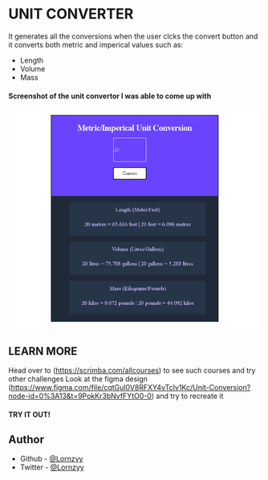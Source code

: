 # UNIT CONVERTER
It generates all the conversions when the user clcks the convert button and it converts both metric and imperical values such as:
- Length
- Volume
- Mass

#### Screenshot of the unit convertor I was able to come up with
![screenshot of the unit converter](./images/unit-converter.png)

## LEARN MORE
Head over to (https://scrimba.com/allcourses) to see such courses and try other challenges
Look at the figma design (https://www.figma.com/file/cqtGul0V8RFXY4vTcIv1Kc/Unit-Conversion?node-id=0%3A13&t=9PokKr3bNvfFYtO0-0) and try to recreate it


#### TRY IT OUT!

## Author
- Github - [@Lornzyy](https://github.com/Lornzyy/)
- Twitter - [@Lornzyy](https://www.twitter.com/Lornzyy)
